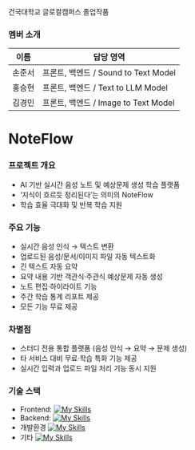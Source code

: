 건국대학교 글로컬캠퍼스 졸업작품

### 멤버 소개
| 이름   | 담당 영역                       |
|--------|--------------------------------|
| 손준서 | 프론트, 백엔드 / Sound to Text Model |
| 홍승현 | 프론트, 백엔드 / Text to LLM Model       |
| 김경민 | 프론트, 백엔드 / Image to Text Model      |

# NoteFlow

### 프로젝트 개요
- AI 기반 실시간 음성 노트 및 예상문제 생성 학습 플랫폼  
- ‘지식이 흐르듯 정리된다’는 의미의 NoteFlow  
- 학습 효율 극대화 및 반복 학습 지원  

### 주요 기능
- 실시간 음성 인식 → 텍스트 변환  
- 업로드된 음성/문서/이미지 파일 자동 텍스트화  
- 긴 텍스트 자동 요약  
- 요약 내용 기반 객관식·주관식 예상문제 자동 생성  
- 노트 편집·하이라이트 기능  
- 주간 학습 통계 리포트 제공  
- 모든 기능 무료 제공  

### 차별점
- 스터디 전용 통합 플랫폼 (음성 인식 → 요약 → 문제 생성)  
- 타 서비스 대비 무료·학습 특화 기능 제공  
- 실시간 입력과 업로드 파일 처리 기능 동시 지원


### 기술 스택
- Frontend: 
[![My Skills](https://skillicons.dev/icons?i=react,vite,tailwind,typescript&perline=3)](https://skillicons.dev)
- Backend:
[![My Skills](https://skillicons.dev/icons?i=fastapi,mysql&perline=3)](https://skillicons.dev)
- 개발환경
[![My Skills](https://skillicons.dev/icons?i=vscode&perline=3)](https://skillicons.dev)
- 기타
[![My Skills](https://skillicons.dev/icons?i=github,notion,figma,electron,opencv&perline=3)](https://skillicons.dev)

